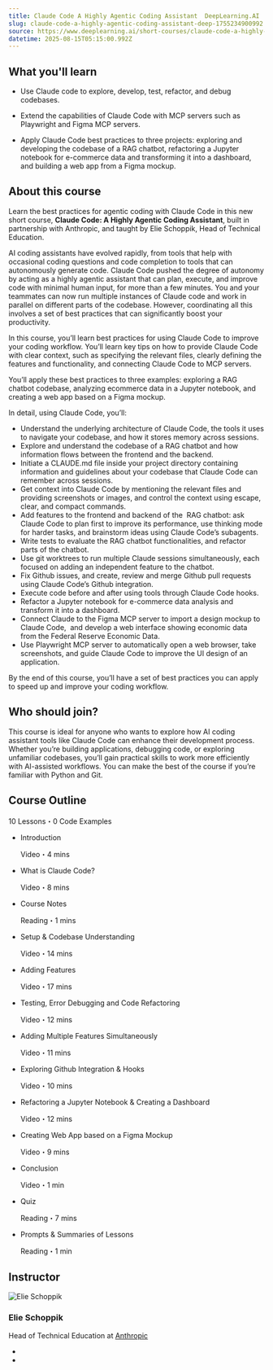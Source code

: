 ```yaml
---
title: Claude Code A Highly Agentic Coding Assistant  DeepLearning.AI
slug: claude-code-a-highly-agentic-coding-assistant-deep-1755234900992
source: https://www.deeplearning.ai/short-courses/claude-code-a-highly-agentic-coding-assistant/?utm_campaign=anthropicC3-launch&utm_medium=headband&utm_source=dlai-homepage#course-outline
datetime: 2025-08-15T05:15:00.992Z
---
```


## What you'll learn

-   Use Claude code to explore, develop, test, refactor, and debug codebases.
    
-   Extend the capabilities of Claude Code with MCP servers such as Playwright and Figma MCP servers.
    
-   Apply Claude Code best practices to three projects: exploring and developing the codebase of a RAG chatbot, refactoring a Jupyter notebook for e-commerce data and transforming it into a dashboard, and building a web app from a Figma mockup.
    

## About this course

Learn the best practices for agentic coding with Claude Code in this new short course, **Claude Code: A Highly Agentic Coding Assistant**, built in partnership with Anthropic, and taught by Elie Schoppik, Head of Technical Education.

AI coding assistants have evolved rapidly, from tools that help with occasional coding questions and code completion to tools that can autonomously generate code. Claude Code pushed the degree of autonomy by acting as a highly agentic assistant that can plan, execute, and improve code with minimal human input, for more than a few minutes. You and your teammates can now run multiple instances of Claude code and work in parallel on different parts of the codebase. However, coordinating all this involves a set of best practices that can significantly boost your productivity.

In this course, you’ll learn best practices for using Claude Code to improve your coding workflow. You’ll learn key tips on how to provide Claude Code with clear context, such as specifying the relevant files, clearly defining the features and functionality, and connecting Claude Code to MCP servers.

You’ll apply these best practices to three examples: exploring a RAG chatbot codebase, analyzing ecommerce data in a Jupyter notebook, and creating a web app based on a Figma mockup.

In detail, using Claude Code, you’ll: 

-   Understand the underlying architecture of Claude Code, the tools it uses to navigate your codebase, and how it stores memory across sessions.  
-   Explore and understand the codebase of a RAG chatbot and how information flows between the frontend and the backend.
-   Initiate a CLAUDE.md file inside your project directory containing information and guidelines about your codebase that Claude Code can remember across sessions. 
-   Get context into Claude Code by mentioning the relevant files and providing screenshots or images, and control the context using escape, clear, and compact commands.
-   Add features to the frontend and backend of the  RAG chatbot: ask Claude Code to plan first to improve its performance, use thinking mode for harder tasks, and brainstorm ideas using Claude Code’s subagents.
-   Write tests to evaluate the RAG chatbot functionalities, and refactor parts of the chatbot.  
-   Use git worktrees to run multiple Claude sessions simultaneously, each focused on adding an independent feature to the chatbot.
-   Fix Github issues, and create, review and merge Github pull requests using Claude Code’s Github integration.   
-   Execute code before and after using tools through Claude Code hooks.
-   Refactor a Jupyter notebook for e-commerce data analysis and transform it into a dashboard.
-   Connect Claude to the Figma MCP server to import a design mockup to Claude Code,  and develop a web interface showing economic data from the Federal Reserve Economic Data. 
-   Use Playwright MCP server to automatically open a web browser, take screenshots, and guide Claude Code to improve the UI design of an application. 

By the end of this course, you’ll have a set of best practices you can apply to speed up and improve your coding workflow.

## Who should join?

This course is ideal for anyone who wants to explore how AI coding assistant tools like Claude Code can enhance their development process. Whether you’re building applications, debugging code, or exploring unfamiliar codebases, you’ll gain practical skills to work more efficiently with AI-assisted workflows. You can make the best of the course if you’re familiar with Python and Git.

## Course Outline

10 Lessons・0 Code Examples

-   Introduction
    
    Video・4 mins
    
-   What is Claude Code?
    
    Video・8 mins
    
-   Course Notes
    
    Reading・1 mins
    
-   Setup & Codebase Understanding
    
    Video・14 mins
    
-   Adding Features
    
    Video・17 mins
    
-   Testing, Error Debugging and Code Refactoring
    
    Video・12 mins
    
-   Adding Multiple Features Simultaneously
    
    Video・11 mins
    
-   Exploring Github Integration & Hooks
    
    Video・10 mins
    
-   Refactoring a Jupyter Notebook & Creating a Dashboard
    
    Video・12 mins
    
-   Creating Web App based on a Figma Mockup
    
    Video・9 mins
    
-   Conclusion
    
    Video・1 min
    
-   Quiz
    
    Reading・7 mins
    
-   Prompts & Summaries of Lessons
    
    Reading・1 min
    

## Instructor

![Elie Schoppik](/_next/image/?url=https%3A%2F%2Fhome-wordpress.deeplearning.ai%2Fwp-content%2Fuploads%2F2025%2F05%2FInstructors-profile-picture-62.png&w=256&q=75)

### Elie Schoppik

Head of Technical Education at [Anthropic](https://www.anthropic.com/)

-   [](https://www.linkedin.com/in/eschoppik/)
-   [](https://x.com/eschoppik)